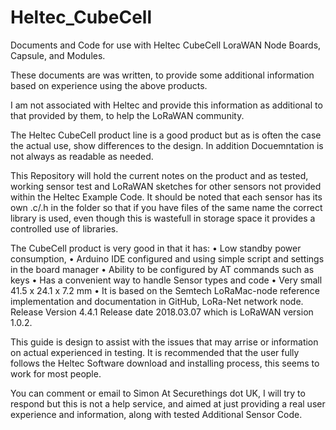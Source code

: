 # Heltec_CubeCell
Documents and Code for  use with Heltec CubeCell LoraWAN Node Boards, Capsule, and Modules. 

These  documents are  was written, to provide some additional information based on experience using the above products.

I am not associated with Heltec and provide this information as additional to that provided by them, to help the LoRaWAN community.

The Heltec CubeCell product line is a good product but as is often the case the actual use, show differences to the design. In addition Docuemntation is not always as readable as needed.

This  Repository will hold the current notes on the product  and as tested, working sensor test and LoRaWAN  sketches for other sensors not provided within the Heltec Example Code. It should be noted that each sensor has its own .c/.h in the folder so that if you have files of the same name the correct library is used, even though this is wastefull in storage space it provides a controlled use of libraries.

The CubeCell product is very good in that it has:
•	Low standby power consumption,
•	Arduino IDE configured and using simple script and settings in the board manager
•	Ability to be configured by AT commands such as keys
•	Has a convenient way to handle Sensor types and code
•	Very small 41.5 x 24.1 x 7.2 mm
•	It is based on the Semtech LoRaMac-node reference implementation and documentation in GitHub, LoRa-Net network node. Release Version 4.4.1 Release date  2018.03.07 which is LoRaWAN version 1.0.2.

This guide is design to assist with the issues that may arrise or information on actual experienced  in testing. It is recommended that the user fully follows the Heltec Software download and installing process, this seems to work for most people.

You can comment or email to Simon At Securethings dot UK, I will try to respond but this is not a help service, and aimed at just providing a real user experience and information, along with tested  Additional Sensor Code.  
